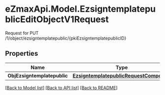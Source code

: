 # eZmaxApi.Model.EzsigntemplatepublicEditObjectV1Request
Request for PUT /1/object/ezsigntemplatepublic/{pkiEzsigntemplatepublicID}

## Properties

Name | Type | Description | Notes
------------ | ------------- | ------------- | -------------
**ObjEzsigntemplatepublic** | [**EzsigntemplatepublicRequestCompound**](EzsigntemplatepublicRequestCompound.md) |  | 

[[Back to Model list]](../README.md#documentation-for-models) [[Back to API list]](../README.md#documentation-for-api-endpoints) [[Back to README]](../README.md)

